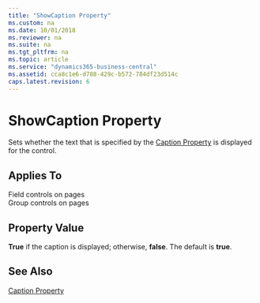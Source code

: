 ```yaml
---
title: "ShowCaption Property"
ms.custom: na
ms.date: 10/01/2018
ms.reviewer: na
ms.suite: na
ms.tgt_pltfrm: na
ms.topic: article
ms.service: "dynamics365-business-central"
ms.assetid: cca8c1e6-d788-429c-b572-784df23d514c
caps.latest.revision: 6
---
```


 

# ShowCaption Property
Sets whether the text that is specified by the [Caption Property](devenv-caption-property.md) is displayed for the control.  

## Applies To  
 Field controls on pages  
 Group controls on pages

## Property Value  
 **True** if the caption is displayed; otherwise, **false**. The default is **true**.  

## See Also  
 [Caption Property](devenv-caption-property.md)
